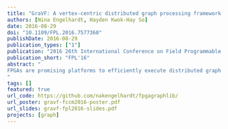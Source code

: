 ```yaml
---
title: "GraVF: A vertex-centric distributed graph processing framework on FPGAs"
authors: [Nina Engelhardt, Hayden Kwok-Hay So]
date: 2016-08-29
doi: "10.1109/FPL.2016.7577360"
publishDate: 2016-08-29
publication_types: ["1"]
publication: "2016 26th International Conference on Field Programmable Logic and Applications (FPL)"
publication_short: "FPL'16"
abstract: "
FPGAs are promising platforms to efficiently execute distributed graph algorithms. Unfortunately, they are notoriously hard to program, especially when the problem size and system complexity increases. In this paper, we propose GraVF, a high-level design framework for distributed graph processing on FPGAs. It leverages the vertex-centric paradigm, which is naturally distributed and requires the user to define only very small kernels and their associated message semantics for the target application. The user design may subsequently be elaborated and compiled to the target system automatically by the framework. To demonstrate the flexibility and capabilities of the proposed framework, 4 graph algorithms with distinct requirements have been implemented, namely breadth-first search, PageRank, single source shortest path, and connected component. Results show that the proposed framework is capable of producing FPGA designs with performance comparable to similar custom designs while requiring only minimal input from the user.
"
tags: []
featured: true
url_code: https://github.com/nakengelhardt/fpgagraphlib/
url_poster: gravf-fccm2016-poster.pdf
url_slides: gravf-fpl2016-slides.pdf
projects: [graph]
---
```

